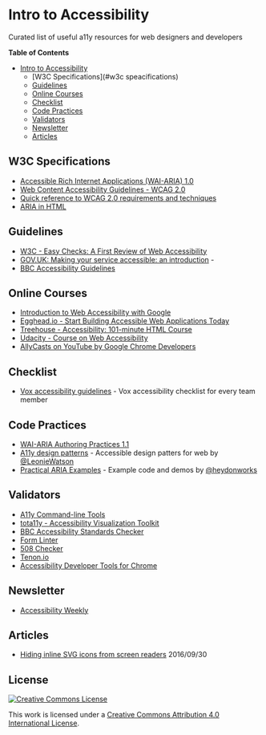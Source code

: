 # Intro to Accessibility

Curated list of useful a11y resources for web designers and developers

**Table of Contents**

- [ Intro to  Accessibility](##intro-to-accessibility)
  - [W3C Specifications](#w3c speacifications)
  - [Guidelines](#guidelines)
  - [Online Courses](#online-courses)
  - [Checklist](#checklist)
  - [Code Practices](#code-practices)
  - [Validators](#validators)
  - [Newsletter](#newsletter)
  - [Articles](#articles)

## W3C Specifications

* [Accessible Rich Internet Applications (WAI-ARIA) 1.0](https://www.w3.org/TR/wai-aria/)
* [Web Content Accessibility Guidelines - WCAG 2.0](https://www.w3.org/TR/WCAG20/)
* [Quick reference to WCAG 2.0 requirements and techniques](https://www.w3.org/WAI/WCAG20/quickref/)
* [ARIA in HTML](https://www.w3.org/TR/aria-in-html/)

## Guidelines

* [W3C - Easy Checks: A First Review of Web Accessibility](http://www.w3.org/WAI/eval/preliminary.html)
* [GOV.UK: Making your service accessible: an introduction](https://www.gov.uk/service-manual/helping-people-to-use-your-service/making-your-service-accessible-an-introduction) - 
* [BBC Accessibility Guidelines](http://www.bbc.co.uk/guidelines/futuremedia/accessibility/)

## Online Courses

* [Introduction to Web Accessibility with Google](https://webaccessibility.withgoogle.com/course)
* [Egghead.io - Start Building Accessible Web Applications Today](https://egghead.io/courses/start-building-accessible-web-applications-today)
* [Treehouse - Accessibility: 101-minute HTML Course](https://teamtreehouse.com/library/accessibility)
* [Udacity - Course on Web Accessibility](https://www.udacity.com/course/web-accessibility--ud891)
* [AllyCasts on YouTube by Google Chrome Developers](https://www.youtube.com/playlist?list=PLNYkxOF6rcICWx0C9LVWWVqvHlYJyqw7g)

## Checklist

* [Vox accessibility guidelines](http://accessibility.voxmedia.com/) - Vox accessibility checklist for every team member

## Code Practices

* [WAI-ARIA Authoring Practices 1.1](http://w3c.github.io/aria-practices/)
* [A11y design patterns](https://github.com/LJWatson/design-patterns) - Accessible design patters for web by [@LeonieWatson](https://twitter.com/LeonieWatson)
* [Practical ARIA Examples](http://heydonworks.com/practical_aria_examples/) - Example code and demos by [@heydonworks](https://twitter.com/heydonworks)

## Validators

* [A11y Command-line Tools](https://addyosmani.github.io/a11y/)
* [tota11y - Accessibility Visualization Toolkit](http://khan.github.io/tota11y/)
* [BBC Accessibility Standards Checker](https://github.com/bbc/bbc-a11y/)
* [Form Linter](https://formlinter.com/)
* [508 Checker](http://www.508checker.com/)
* [Tenon.io](https://tenon.io/)
* [Accessibility Developer Tools for Chrome](https://chrome.google.com/webstore/detail/accessibility-developer-t/fpkknkljclfencbdbgkenhalefipecmb?hl=en)

## Newsletter

- [Accessibility Weekly](http://a11yweekly.com/)

## Articles

* [Hiding inline SVG icons from screen readers](http://www.456bereastreet.com/archive/201609/hiding_inline_svg_icons_from_screen_readers/) 2016/09/30 

## License

[![Creative Commons License](http://i.creativecommons.org/l/by/4.0/88x31.png)](http://creativecommons.org/licenses/by/4.0/)

This work is licensed under a [Creative Commons Attribution 4.0 International License](http://creativecommons.org/licenses/by/4.0/).
